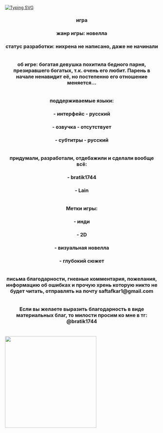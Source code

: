 [![Typing SVG](https://readme-typing-svg.herokuapp.com?color=%2336BCF7&lines=the_yandex_app_2_pygame_project)](https://github.com/bratik1744/the_yandex_app_2_pygame_project)

<h3 align="center">игра</h3>
<h3 align="center">жанр игры: новелла</h3>
<h3 align="center">статус разработки: нихрена не написано, даже не начинали</h3>
<h1 align="center"></h1>

<h3 align="center">об игре: богатая девушка похитила бедного парня, презиравшего богатых,
т.к. очень его любит. Парень в начале ненавидит её, но постепенно 
его отношение меняется...</h3>
<h1 align="center"></h1>

<h3 align="center">поддерживаемые языки: </h3>
<h3 align="center">- интерфейс - русский </h3>
<h3 align="center">- озвучка - отсутствует</h3>
<h3 align="center">- субтитры - русский</h3>
<h1 align="center"></h1>

<h3 align="center">придумали, разработали, отдебажили и сделали вообще всё: </h3>
<h3 align="center">- bratik1744</h3>
<h3 align="center">- Lain</h3>
<h1 align="center"></h1>

<h3 align="center">Метки игры:</h3>
<h3 align="center">- инди</h3>
<h3 align="center">- 2D</h3>
<h3 align="center">- визуальная новелла</h3>
<h3 align="center">- глубокий сюжет</h3>
<h1 align="center"></h1>

<h3 align="center">письма благодарности, гневные комментария, пожелания, информацию об 
ошибках и прочую хрень которую никто не будет читать, отправлять на почту 
saftafkar1@gmail.com</h3>
<h1 align="center"></h1>

<h3 align="center">Если вы желаете выразить благодарность в виде материальных благ, то
милости просим ко мне в тг: @bratik1744</h3>
<h1 align="center"></h1>
<img height="300" width="300" src="https://antareskbr.ru/wp-content/uploads/2021/09/maxresdefault.jpg" />
